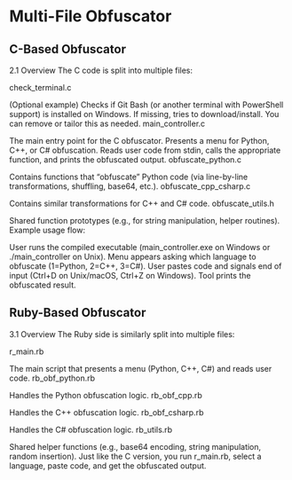 # Multi-File Obfuscator

## C-Based Obfuscator 
2.1 Overview
The C code is split into multiple files:

  check_terminal.c

  (Optional example) Checks if Git Bash (or another terminal with PowerShell support) is installed on Windows.
  If missing, tries to download/install.
 You can remove or tailor this as needed.
 main_controller.c

   The main entry point for the C obfuscator.
  Presents a menu for Python, C++, or C# obfuscation.
   Reads user code from stdin, calls the appropriate function, and prints the obfuscated output.
  obfuscate_python.c

  Contains functions that “obfuscate” Python code (via line-by-line transformations, shuffling, base64, etc.).
 obfuscate_cpp_csharp.c

  Contains similar transformations for C++ and C# code.
  obfuscate_utils.h

   Shared function prototypes (e.g., for string manipulation, helper routines).
   Example usage flow:

  User runs the compiled executable (main_controller.exe on Windows or ./main_controller on Unix).
  Menu appears asking which language to obfuscate (1=Python, 2=C++, 3=C#).
  User pastes code and signals end of input (Ctrl+D on Unix/macOS, Ctrl+Z on Windows).
  Tool prints the obfuscated result.

  ## Ruby-Based Obfuscator

  3.1 Overview
 The Ruby side is similarly split into multiple files:

 r_main.rb

  The main script that presents a menu (Python, C++, C#) and reads user code.
  rb_obf_python.rb

  Handles the Python obfuscation logic.
  rb_obf_cpp.rb

  Handles the C++ obfuscation logic.
  rb_obf_csharp.rb

  Handles the C# obfuscation logic.
  rb_utils.rb

  Shared helper functions (e.g., base64 encoding, string manipulation, random insertion).
  Just like the C version, you run r_main.rb, select a language, paste code, and get the obfuscated output.
